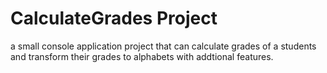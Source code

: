 # CalculateGrades Project

a small console application project that can calculate grades of a students and transform their grades to alphabets with addtional features.
